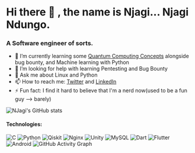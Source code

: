 # Hi there 👋 , the name is Njagi... Njagi Ndungo.


### A Software engineer of sorts.

- 🌱 I’m currently learning some [Quantum Computing Concepts](https://qiskit.org/textbook-beta/course/introduction-course/) alongside bug bounty, and Machine learning with Python
- 🤔 I’m looking for help with learning Pentesting and Bug Bounty
- 💬 Ask me about Linux and Python
- 📫 How to reach me: [Twitter](https://twitter.com/njagi_ndungo) and [LinkedIn](https://www.linkedin.com/in/a-njagi-ndungo/)
- ⚡ Fun fact: I find it hard to believe that I'm a nerd now(used to be a fun guy --> barely)

![NJagi's GitHub stats](https://github-readme-stats.vercel.app/api?username=enzonjagi&show_icons=true&theme=radical)

#### Technologies: 
![C](https://img.shields.io/badge/c-%2300599C.svg?style=for-the-badge&logo=c&logoColor=white) ![Python](https://img.shields.io/badge/python-3670A0?style=for-the-badge&logo=python&logoColor=ffdd54) ![Qiskit](https://img.shields.io/badge/Qiskit-%236929C4.svg?style=for-the-badge&logo=Qiskit&logoColor=white) ![Nginx](https://img.shields.io/badge/nginx-%23009639.svg?style=for-the-badge&logo=nginx&logoColor=white) ![Unity](https://img.shields.io/badge/unity-%23000000.svg?style=for-the-badge&logo=unity&logoColor=white) ![MySQL](https://img.shields.io/badge/mysql-%2300f.svg?style=for-the-badge&logo=mysql&logoColor=white) ![Dart](https://img.shields.io/badge/dart-%230175C2.svg?style=for-the-badge&logo=dart&logoColor=white) ![Flutter](https://img.shields.io/badge/Flutter-%2302569B.svg?style=for-the-badge&logo=Flutter&logoColor=white) ![Android](https://img.shields.io/badge/Android-3DDC84?style=for-the-badge&logo=android&logoColor=white) 
![GitHub Activity Graph](https://activity-graph.herokuapp.com/graph?username=enzonjagi) 
